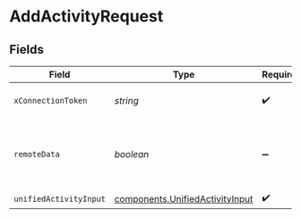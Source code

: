 # AddActivityRequest


## Fields

| Field                                                                              | Type                                                                               | Required                                                                           | Description                                                                        |
| ---------------------------------------------------------------------------------- | ---------------------------------------------------------------------------------- | ---------------------------------------------------------------------------------- | ---------------------------------------------------------------------------------- |
| `xConnectionToken`                                                                 | *string*                                                                           | :heavy_check_mark:                                                                 | The connection token                                                               |
| `remoteData`                                                                       | *boolean*                                                                          | :heavy_minus_sign:                                                                 | Set to true to include data from the original Ats software.                        |
| `unifiedActivityInput`                                                             | [components.UnifiedActivityInput](../../models/components/unifiedactivityinput.md) | :heavy_check_mark:                                                                 | N/A                                                                                |